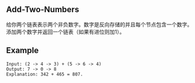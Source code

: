 ## Add-Two-Numbers

给你两个链表表示两个非负数字。数字是反向存储的并且每个节点包含一个数字。添加两个数字并返回一个链表（如果有进位则加1）。

Example
---
```
Input: (2 -> 4 -> 3) + (5 -> 6 -> 4)
Output: 7 -> 0 -> 8
Explanation: 342 + 465 = 807.
```
